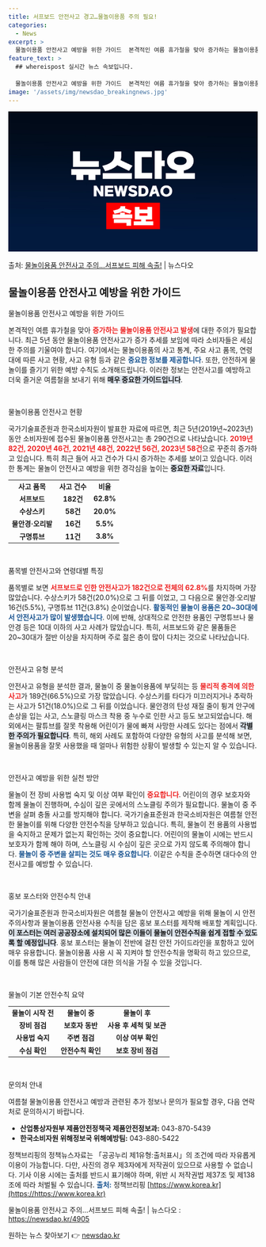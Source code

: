 ```yaml
---
title: 서프보드 안전사고 경고…물놀이용품 주의 필요!
categories:
  - News
excerpt: >
  물놀이용품 안전사고 예방을 위한 가이드  본격적인 여름 휴가철을 맞아 증가하는 물놀이용품 안전사고 발생에 대…
feature_text: >
  ## whereispost 실시간 뉴스 속보입니다.

  물놀이용품 안전사고 예방을 위한 가이드  본격적인 여름 휴가철을 맞아 증가하는 물놀이용품 안전사고 발생에 대…
image: '/assets/img/newsdao_breakingnews.jpg'
---
```


![뉴스다오 속보](/assets/img/newsdao_breakingnews.jpg)

<p>출처: <a href="https://newsdao.kr/4905" rel="dofollow">물놀이용품 안전사고 주의…서프보드 피해 속출!</a> | 뉴스다오</p>

<h2 data-ke-size="size26">물놀이용품 안전사고 예방을 위한 가이드</h2>

물놀이용품 안전사고 예방을 위한 가이드

본격적인 여름 휴가철을 맞아 <b><span style="color: #ee2323;">증가하는 물놀이용품 안전사고 발생</span></b>에 대한 주의가 필요합니다. 최근 5년 동안 물놀이용품 안전사고가 증가 추세를 보임에 따라 소비자들은 세심한 주의를 기울여야 합니다. 여기에서는 물놀이용품의 사고 통계, 주요 사고 품목, 연령대에 따른 사고 현황, 사고 유형 등과 같은 <b><span style="color: #1a5490;">중요한 정보를 제공합니다</span></b>. 또한, 안전하게 물놀이를 즐기기 위한 예방 수칙도 소개해드립니다. 이러한 정보는 안전사고를 예방하고 더욱 즐거운 여름철을 보내기 위해 <b><span style="background-color: #21538527;">매우 중요한 가이드입니다</span></b>.

<p data-ke-size="size16">&nbsp;</p>

물놀이용품 안전사고 현황

국가기술표준원과 한국소비자원이 발표한 자료에 따르면, 최근 5년(2019년~2023년) 동안 소비자원에 접수된 물놀이용품 안전사고는 총 290건으로 나타났습니다. <b><span style="color: #ee2323;">2019년 82건, 2020년 46건, 2021년 48건, 2022년 56건, 2023년 58건</span></b>으로 꾸준히 증가하고 있습니다. 특히 최근 들어 사고 건수가 다시 증가하는 추세를 보이고 있습니다. 이러한 통계는 물놀이 안전사고 예방을 위한 경각심을 높이는 <b><span style="background-color: #21538527;">중요한 자료</span></b>입니다.

<table>
  <tr>
    <td style="text-align: center; height: 17px;"><b>사고 품목</b></td>
    <td style="text-align: center; height: 17px;"><b>사고 건수</b></td>
    <td style="text-align: center; height: 17px;"><b>비율</b></td>
  </tr>
  <tr>
    <td style="text-align: center; height: 17px;"><b>서프보드</b></td>
    <td style="text-align: center; height: 17px;"><b>182건</b></td>
    <td style="text-align: center; height: 17px;"><b>62.8%</b></td>
  </tr>
  <tr>
    <td style="text-align: center; height: 17px;"><b>수상스키</b></td>
    <td style="text-align: center; height: 17px;"><b>58건</b></td>
    <td style="text-align: center; height: 17px;"><b>20.0%</b></td>
  </tr>
  <tr>
    <td style="text-align: center; height: 17px;"><b>물안경·오리발</b></td>
    <td style="text-align: center; height: 17px;"><b>16건</b></td>
    <td style="text-align: center; height: 17px;"><b>5.5%</b></td>
  </tr>
  <tr>
    <td style="text-align: center; height: 17px;"><b>구명튜브</b></td>
    <td style="text-align: center; height: 17px;"><b>11건</b></td>
    <td style="text-align: center; height: 17px;"><b>3.8%</b></td>
  </tr>
</table>

<p data-ke-size="size16">&nbsp;</p>

품목별 안전사고와 연령대별 특징

품목별로 보면 <b><span style="color: #ee2323;">서프보드로 인한 안전사고가 182건으로 전체의 62.8%</span></b>를 차지하며 가장 많았습니다. 수상스키가 58건(20.0%)으로 그 뒤를 이었고, 그 다음으로 물안경·오리발 16건(5.5%), 구명튜브 11건(3.8%) 순이었습니다. <b><span style="color: #1a5490;">활동적인 물놀이 용품은 20~30대에서 안전사고가 많이 발생했습니다</span></b>. 이에 반해, 상대적으로 안전한 용품인 구명튜브나 물안경 등은 10대 이하의 사고 사례가 많았습니다. 특히, 서프보드와 같은 물품들은 20~30대가 절반 이상을 차지하며 주로 젊은 층이 많이 다치는 것으로 나타났습니다.

<p data-ke-size="size16">&nbsp;</p>

안전사고 유형 분석

안전사고 유형을 분석한 결과, 물놀이 중 물놀이용품에 부딪히는 등 <b><span style="color: #ee2323;">물리적 충격에 의한 사고</span></b>가 189건(66.5%)으로 가장 많았습니다. 수상스키를 타다가 미끄러지거나 추락하는 사고가 51건(18.0%)으로 그 뒤를 이었습니다. 물안경의 탄성 재질 줄이 튕겨 안구에 손상을 입는 사고, 스노클링 마스크 착용 중 누수로 인한 사고 등도 보고되었습니다. 해외에서는 팔튜브를 잘못 착용해 어린이가 물에 빠져 사망한 사례도 있다는 점에서 <b><span style="background-color: #21538527;">각별한 주의가 필요합니다</span></b>. 특히, 해외 사례도 포함하여 다양한 유형의 사고를 분석해 보면, 물놀이용품을 잘못 사용했을 때 얼마나 위험한 상황이 발생할 수 있는지 알 수 있습니다.

<p data-ke-size="size16">&nbsp;</p>

안전사고 예방을 위한 실천 방안

물놀이 전 장비 사용법 숙지 및 이상 여부 확인이 <b><span style="color: #ee2323;">중요합니다</span></b>. 어린이의 경우 보호자와 함께 물놀이 진행하며, 수심이 깊은 곳에서의 스노클링 주의가 필요합니다. 물놀이 중 주변을 살펴 충돌 사고를 방지해야 합니다. 국가기술표준원과 한국소비자원은 여름철 안전한 물놀이를 위해 다양한 안전수칙을 당부하고 있습니다. 특히, 물놀이 전 용품의 사용법을 숙지하고 문제가 없는지 확인하는 것이 중요합니다. 어린이의 물놀이 시에는 반드시 보호자가 함께 해야 하며, 스노클링 시 수심이 깊은 곳으로 가지 않도록 주의해야 합니다. <b><span style="color: #1a5490;">물놀이 중 주변을 살피는 것도 매우 중요합니다</span></b>. 이같은 수칙을 준수하면 대다수의 안전사고를 예방할 수 있습니다.

<p data-ke-size="size16">&nbsp;</p>

홍보 포스터와 안전수칙 안내

국가기술표준원과 한국소비자원은 여름철 물놀이 안전사고 예방을 위해 물놀이 시 안전 주의사항과 물놀이용품 안전사용 수칙을 담은 홍보 포스터를 제작해 배포할 계획입니다. <b><span style="background-color: #21538527;">이 포스터는 여러 공공장소에 설치되어 많은 이들이 물놀이 안전수칙을 쉽게 접할 수 있도록 할 예정입니다</span></b>. 홍보 포스터는 물놀이 전반에 걸친 안전 가이드라인을 포함하고 있어 매우 유용합니다. 물놀이용품 사용 시 꼭 지켜야 할 안전수칙을 명확히 하고 있으므로, 이를 통해 많은 사람들이 안전에 대한 의식을 가질 수 있을 것입니다.

<p data-ke-size="size16">&nbsp;</p>

물놀이 기본 안전수칙 요약
<table>
  <tr>
    <td style="text-align: center; height: 17px;"><b>물놀이 시작 전</b></td>
    <td style="text-align: center; height: 17px;"><b>물놀이 중</b></td>
    <td style="text-align: center; height: 17px;"><b>물놀이 후</b></td>
  </tr>
  <tr>
    <td style="text-align: center; height: 17px;"><b>장비 점검</b></td>
    <td style="text-align: center; height: 17px;"><b>보호자 동반</b></td>
    <td style="text-align: center; height: 17px;"><b>사용 후 세척 및 보관</b></td>
  </tr>
  <tr>
    <td style="text-align: center; height: 17px;"><b>사용법 숙지</b></td>
    <td style="text-align: center; height: 17px;"><b>주변 점검</b></td>
    <td style="text-align: center; height: 17px;"><b>이상 여부 확인</b></td>
  </tr>
  <tr>
    <td style="text-align: center; height: 17px;"><b>수심 확인</b></td>
    <td style="text-align: center; height: 17px;"><b>안전수칙 확인</b></td>
    <td style="text-align: center; height: 17px;"><b>보호 장비 점검</b></td>
  </tr>
</table>

<p data-ke-size="size16">&nbsp;</p>

문의처 안내

여름철 물놀이용품 안전사고 예방과 관련된 추가 정보나 문의가 필요할 경우, 다음 연락처로 문의하시기 바랍니다.

<ul>
  <li><b>산업통상자원부 제품안전정책국 제품안전정보과:</b> 043-870-5439</li>
  <li><b>한국소비자원 위해정보국 위해예방팀:</b> 043-880-5422</li>
</ul>

정책브리핑의 정책뉴스자료는 「공공누리 제1유형:출처표시」의 조건에 따라 자유롭게 이용이 가능합니다. 다만, 사진의 경우 제3자에게 저작권이 있으므로 사용할 수 없습니다. 기사 이용 시에는 출처를 반드시 표기해야 하며, 위반 시 저작권법 제37조 및 제138조에 따라 처벌될 수 있습니다. <b><span style="color: #1a5490;">출처:</span></b> 정책브리핑 [https://www.korea.kr](https://https://www.korea.kr) 

물놀이용품 안전사고 주의…서프보드 피해 속출! | 뉴스다오 : <a href="https://newsdao.kr/4905">https://newsdao.kr/4905</a> 

원하는 뉴스 찾아보기 👉 <a href="https://newsdao.kr" rel="dofollow">newsdao.kr</a>


